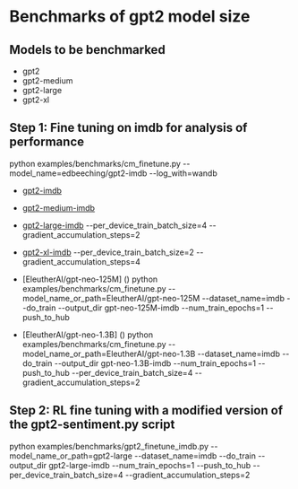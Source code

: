 # Benchmarks of gpt2 model size 

## Models to be benchmarked
- gpt2
- gpt2-medium
- gpt2-large
- gpt2-xl

## Step 1: Fine tuning on imdb for analysis of performance
python examples/benchmarks/cm_finetune.py --model_name=edbeeching/gpt2-imdb --log_with=wandb
- [gpt2-imdb](https://huggingface.co/edbeeching/gpt2-imdb) 
- [gpt2-medium-imdb](https://huggingface.co/edbeeching/gpt2-medium-imdb)
- [gpt2-large-imdb](https://huggingface.co/edbeeching/gpt2-large-imdb)  --per_device_train_batch_size=4 --gradient_accumulation_steps=2
- [gpt2-xl-imdb](https://huggingface.co/edbeeching/gpt2-xl-imdb)  --per_device_train_batch_size=2 --gradient_accumulation_steps=4
  
- [EleutherAI/gpt-neo-125M] () python examples/benchmarks/cm_finetune.py --model_name_or_path=EleutherAI/gpt-neo-125M --dataset_name=imdb --do_train --output_dir gpt-neo-125M-imdb --num_train_epochs=1 --push_to_hub
- [EleutherAI/gpt-neo-1.3B] () python examples/benchmarks/cm_finetune.py --model_name_or_path=EleutherAI/gpt-neo-1.3B --dataset_name=imdb --do_train --output_dir gpt-neo-1.3B-imdb --num_train_epochs=1 --push_to_hub --per_device_train_batch_size=4 --gradient_accumulation_steps=2


## Step 2: RL fine tuning with a modified version of the gpt2-sentiment.py script

 python examples/benchmarks/gpt2_finetune_imdb.py --model_name_or_path=gpt2-large --dataset_name=imdb --do_train --output_dir gpt2-large-imdb --num_train_epochs=1 --push_to_hub --per_device_train_batch_size=4 --gradient_accumulation_steps=2



